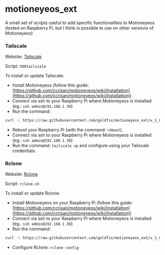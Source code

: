 # motioneyeos_ext
A small set of scripts useful to add specific functionalities to Motioneyeos (tested on Raspberry Pi, but I think is possible to use on other versions of Motioneyeos)

### Tailscale

Website: [Tailscale](https://tailscale.com/)

Script: `S98tailscale`

To install or update Tailscale:

- Install Motioneyeos (follow this guide: [https://github.com/ccrisan/motioneyeos/wiki/Installation](https://github.com/ccrisan/motioneyeos/wiki/Installation))
- Connect via ssh to your Raspberry Pi where Motioneyeos is installed (eg.: `ssh admin@192.168.1.50`)
- Run the command:
```bash
curl -L https://raw.githubusercontent.com/goldfix/motioneyeos_ext/v_1_0/src/S98tailscale -o /tmp/S98tailscale && bash /tmp/S98tailscale install
```
- Reboot your Raspberry Pi (with the command: `reboot`).
- Connect via ssh to your Raspberry Pi where Motioneyeos is installed (eg.: `ssh admin@192.168.1.50`)
- Run the command: `tailscale up` and configure using your Tailscale credentials.

### Rclone

Website: [Rclone](https://rclone.org/)

Script: `rclone.sh`

To install or update Rclone:

- Install Motioneyeos on your Raspberry Pi (follow this guide: [https://github.com/ccrisan/motioneyeos/wiki/Installation](https://github.com/ccrisan/motioneyeos/wiki/Installation))
- Connect via ssh to your Raspberry Pi where Motioneyeos is installed (eg.: `ssh admin@192.168.1.50`)
- Run the command:
```bash
curl -L https://raw.githubusercontent.com/goldfix/motioneyeos_ext/v_1_0/src/rclone.sh -o /tmp/rclone.sh && bash /tmp/rclone.sh install
```
- Configure Rclone: `rclone config`
